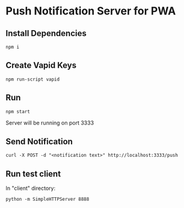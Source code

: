 # Push Notification Server for PWA

## Install Dependencies
`npm i`

## Create Vapid Keys

`npm run-script vapid`

## Run

`npm start`

Server will be running on port 3333

## Send Notification

`curl -X POST -d "<notification text>" http://localhost:3333/push`

## Run test client

In "client" directory:

`python -m SimpleHTTPServer 8888`
